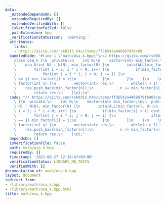 ```yaml
---
data:
  _extendedDependsOn: []
  _extendedRequiredBy: []
  _extendedVerifiedWith: []
  _isVerificationFailed: false
  _pathExtension: hpp
  _verificationStatusIcon: ':warning:'
  attributes:
    links:
    - https://qiita.com/rsk0315_h4x/items/ff3b542a4468679fb409
  bundledCode: "#line 1 \"math/osa_k.hpp\"\n// https://qiita.com/rsk0315_h4x/items/ff3b542a4468679fb409\n\
    class osa_k {\n  private:\n    int N;\n    vector<int> min_factor;\n\n  public:\n\
    \    osa_k(int N) : N(N), min_factor(N) {\n        iota(ALL(min_factor), 0);\n\
    \        for(int i = 2; i * i < N; i++) {\n            if(min_factor[i] < i) continue;\n\
    \            for(int j = i * i; j < N; j += i) {\n                if(min_factor[j]\
    \ == j) min_factor[j] = i;\n            }\n        }\n    }\n    \n    vector<int>\
    \ factor(int n) {\n        vector<int> res;\n        while(n > 1) {\n        \
    \    res.push_back(min_factor[n]);\n            n /= min_factor[n];\n        }\n\
    \        return res;\n    }\n};\n"
  code: "// https://qiita.com/rsk0315_h4x/items/ff3b542a4468679fb409\nclass osa_k\
    \ {\n  private:\n    int N;\n    vector<int> min_factor;\n\n  public:\n    osa_k(int\
    \ N) : N(N), min_factor(N) {\n        iota(ALL(min_factor), 0);\n        for(int\
    \ i = 2; i * i < N; i++) {\n            if(min_factor[i] < i) continue;\n    \
    \        for(int j = i * i; j < N; j += i) {\n                if(min_factor[j]\
    \ == j) min_factor[j] = i;\n            }\n        }\n    }\n    \n    vector<int>\
    \ factor(int n) {\n        vector<int> res;\n        while(n > 1) {\n        \
    \    res.push_back(min_factor[n]);\n            n /= min_factor[n];\n        }\n\
    \        return res;\n    }\n};"
  dependsOn: []
  isVerificationFile: false
  path: math/osa_k.hpp
  requiredBy: []
  timestamp: '2021-08-27 12:18:47+09:00'
  verificationStatus: LIBRARY_NO_TESTS
  verifiedWith: []
documentation_of: math/osa_k.hpp
layout: document
redirect_from:
- /library/math/osa_k.hpp
- /library/math/osa_k.hpp.html
title: math/osa_k.hpp
---
```

